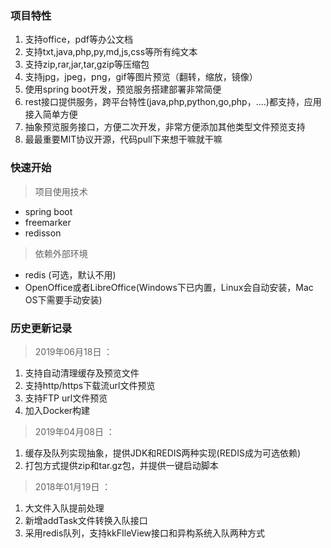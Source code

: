 ### 项目特性

1. 支持office，pdf等办公文档
1. 支持txt,java,php,py,md,js,css等所有纯文本
1. 支持zip,rar,jar,tar,gzip等压缩包
1. 支持jpg，jpeg，png，gif等图片预览（翻转，缩放，镜像）
1. 使用spring boot开发，预览服务搭建部署非常简便
1. rest接口提供服务，跨平台特性(java,php,python,go,php，....)都支持，应用接入简单方便
1. 抽象预览服务接口，方便二次开发，非常方便添加其他类型文件预览支持
1. 最最重要MIT协议开源，代码pull下来想干嘛就干嘛

### 快速开始
> 项目使用技术
- spring boot
- freemarker
- redisson 
> 依赖外部环境
- redis (可选，默认不用)
- OpenOffice或者LibreOffice(Windows下已内置，Linux会自动安装，Mac OS下需要手动安装)
 
### 历史更新记录

> 2019年06月18日 ：
1. 支持自动清理缓存及预览文件
2. 支持http/https下载流url文件预览
3. 支持FTP url文件预览
4. 加入Docker构建

> 2019年04月08日 ：
1. 缓存及队列实现抽象，提供JDK和REDIS两种实现(REDIS成为可选依赖)
2. 打包方式提供zip和tar.gz包，并提供一键启动脚本

> 2018年01月19日 ：

1. 大文件入队提前处理
1. 新增addTask文件转换入队接口 
1. 采用redis队列，支持kkFIleView接口和异构系统入队两种方式